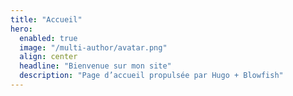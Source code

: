 ```yaml
---
title: "Accueil"
hero:
  enabled: true
  image: "/multi-author/avatar.png"
  align: center
  headline: "Bienvenue sur mon site"
  description: "Page d’accueil propulsée par Hugo + Blowfish"
---
```

